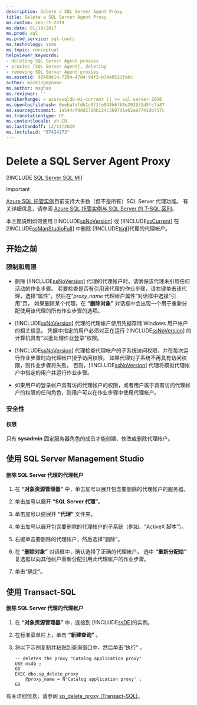 ```yaml
---
description: Delete a SQL Server Agent Proxy
title: Delete a SQL Server Agent Proxy
ms.custom: seo-lt-2019
ms.date: 01/19/2017
ms.prod: sql
ms.prod_service: sql-tools
ms.technology: ssms
ms.topic: conceptual
helpviewer_keywords:
- deleting SQL Server Agent proxies
- proxies [SQL Server Agent], deleting
- removing SQL Server Agent proxies
ms.assetid: 9248841d-7294-47d4-94f3-b34a0521fabc
author: markingmyname
ms.author: maghan
ms.reviewer: ''
monikerRange: = azuresqldb-mi-current || >= sql-server-2016
ms.openlocfilehash: 0eebafdfdb1c0f1fe948b6f68e391931d5fc7a87
ms.sourcegitcommit: 1a544cf4dd2720b124c3697d1e62ae7741db757c
ms.translationtype: HT
ms.contentlocale: zh-CN
ms.lasthandoff: 12/14/2020
ms.locfileid: "97424273"
---
```

# <a name="delete-a-sql-server-agent-proxy"></a>Delete a SQL Server Agent Proxy
[!INCLUDE [SQL Server SQL MI](../../includes/applies-to-version/sql-asdbmi.md)]

> [!IMPORTANT]  
> [Azure SQL 托管实例](/azure/sql-database/sql-database-managed-instance)目前支持大多数（但不是所有）SQL Server 代理功能。 有关详细信息，请参阅 [Azure SQL 托管实例与 SQL Server 的 T-SQL 区别](/azure/sql-database/sql-database-managed-instance-transact-sql-information#sql-server-agent)。

本主题说明如何使用 [!INCLUDE[ssNoVersion](../../includes/ssnoversion-md.md)] 或 [!INCLUDE[ssCurrent](../../includes/sscurrent-md.md)] 在 [!INCLUDE[ssManStudioFull](../../includes/ssmanstudiofull-md.md)] 中删除 [!INCLUDE[tsql](../../includes/tsql-md.md)]代理的代理帐户。  
  
## <a name="before-you-begin"></a><a name="BeforeYouBegin"></a>开始之前  
  
### <a name="limitations-and-restrictions"></a><a name="Restrictions"></a>限制和局限  
  
-   删除 [!INCLUDE[ssNoVersion](../../includes/ssnoversion-md.md)] 代理的代理帐户时，请确保该代理未引用任何活动的作业步骤。 若要检查是否有引用该代理的作业步骤，请右键单击该代理，选择“属性”，然后在“_proxy\_name_ 代理帐户属性”对话框中选择“引用”页。 如果删除某个代理，在 **“删除对象”** 对话框中会出现一个用于重新分配使用该代理的所有作业步骤的选项。  
  
-   [!INCLUDE[ssNoVersion](../../includes/ssnoversion-md.md)] 代理的代理帐户使用凭据存储 Windows 用户帐户的相关信息。 凭据中指定的用户必须对正在运行 [!INCLUDE[ssNoVersion](../../includes/ssnoversion-md.md)] 的计算机具有“以批处理作业登录”权限。  
  
-   [!INCLUDE[ssNoVersion](../../includes/ssnoversion-md.md)] 代理检查代理帐户的子系统访问权限，并在每次运行作业步骤时向代理帐户授予访问权限。 如果代理对子系统不再具有访问权限，则作业步骤将失败。 否则，[!INCLUDE[ssNoVersion](../../includes/ssnoversion-md.md)] 代理将模拟代理帐户中指定的用户并运行作业步骤。  
  
-   如果用户的登录帐户具有访问代理帐户的权限，或者用户属于具有访问代理帐户的权限的任何角色，则用户可以在作业步骤中使用代理帐户。  
  
### <a name="security"></a><a name="Security"></a>安全性  
  
#### <a name="permissions"></a><a name="Permissions"></a>权限  
只有 **sysadmin** 固定服务器角色的成员才能创建、修改或删除代理帐户。  
  
## <a name="using-sql-server-management-studio"></a><a name="SSMSProcedure"></a>使用 SQL Server Management Studio  
  
#### <a name="to-delete-a-sql-server-agent-proxy-account"></a>删除 SQL Server 代理的代理帐户  
  
1.  在 **“对象资源管理器”** 中，单击加号以展开包含要删除的代理帐户的服务器。  
  
2.  单击加号以展开 **“SQL Server 代理”**。  
  
3.  单击加号以便展开 **“代理”** 文件夹。  
  
4.  单击加号以展开包含要删除的代理帐户的子系统（例如，“ActiveX 脚本”）。  
  
5.  右键单击要删除的代理帐户，然后选择“删除”。  
  
6.  在 **“删除对象”** 对话框中，确认选择了正确的代理帐户。 选中 **“重新分配给”** 复选框以向其他帐户重新分配引用此代理帐户的作业步骤。  
  
7.  单击“确定”。  
  
## <a name="using-transact-sql"></a><a name="TsqlProcedure"></a>使用 Transact-SQL  
  
#### <a name="to-delete-a-sql-server-agent-proxy-account"></a>删除 SQL Server 代理的代理帐户  
  
1.  在 **“对象资源管理器”** 中，连接到 [!INCLUDE[ssDE](../../includes/ssde_md.md)]的实例。  
  
2.  在标准菜单栏上，单击 **“新建查询”** 。  
  
3.  将以下示例复制并粘贴到查询窗口中，然后单击“执行” 。  
  
    ```  
    -- deletes the proxy "Catalog application proxy"  
    USE msdb ;  
    GO  
    EXEC dbo.sp_delete_proxy  
        @proxy_name = N'Catalog application proxy' ;  
    GO  
    ```  
  
有关详细信息，请参阅 [sp_delete_proxy (Transact-SQL)](../../relational-databases/system-stored-procedures/sp-delete-proxy-transact-sql.md)。  
